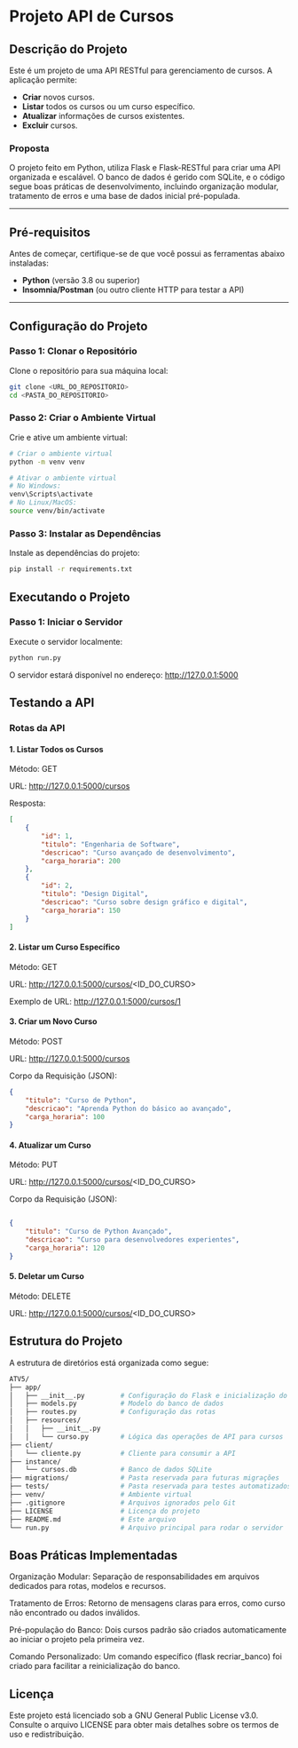 # Projeto API de Cursos

## Descrição do Projeto
Este é um projeto de uma API RESTful para gerenciamento de cursos. A aplicação permite:
- **Criar** novos cursos.
- **Listar** todos os cursos ou um curso específico.
- **Atualizar** informações de cursos existentes.
- **Excluir** cursos.

### Proposta
O projeto feito em Python, utiliza Flask e Flask-RESTful para criar uma API organizada e escalável. O banco de dados é gerido com SQLite, e o código segue boas práticas de desenvolvimento, incluindo organização modular, tratamento de erros e uma base de dados inicial pré-populada.

---

## Pré-requisitos
Antes de começar, certifique-se de que você possui as ferramentas abaixo instaladas:
- **Python** (versão 3.8 ou superior)
- **Insomnia/Postman** (ou outro cliente HTTP para testar a API)

---

## Configuração do Projeto

### Passo 1: Clonar o Repositório
Clone o repositório para sua máquina local:
```bash
git clone <URL_DO_REPOSITORIO>
cd <PASTA_DO_REPOSITORIO>
```

### Passo 2: Criar o Ambiente Virtual
Crie e ative um ambiente virtual:
```bash
# Criar o ambiente virtual
python -m venv venv

# Ativar o ambiente virtual
# No Windows:
venv\Scripts\activate
# No Linux/MacOS:
source venv/bin/activate
```
### Passo 3: Instalar as Dependências
Instale as dependências do projeto:

```bash
pip install -r requirements.txt
```

## Executando o Projeto

### Passo 1: Iniciar o Servidor
Execute o servidor localmente:
```bash
python run.py
```

O servidor estará disponível no endereço: http://127.0.0.1:5000

## Testando a API

### Rotas da API

#### 1. Listar Todos os Cursos

Método: GET

URL: http://127.0.0.1:5000/cursos

Resposta:

```json
[
    {
        "id": 1,
        "titulo": "Engenharia de Software",
        "descricao": "Curso avançado de desenvolvimento",
        "carga_horaria": 200
    },
    {
        "id": 2,
        "titulo": "Design Digital",
        "descricao": "Curso sobre design gráfico e digital",
        "carga_horaria": 150
    }
]
```
#### 2. Listar um Curso Específico

Método: GET

URL: http://127.0.0.1:5000/cursos/<ID_DO_CURSO>

Exemplo de URL: http://127.0.0.1:5000/cursos/1


#### 3. Criar um Novo Curso

Método: POST

URL: http://127.0.0.1:5000/cursos

Corpo da Requisição (JSON):

```json
{
    "titulo": "Curso de Python",
    "descricao": "Aprenda Python do básico ao avançado",
    "carga_horaria": 100
}
```

#### 4. Atualizar um Curso

Método: PUT

URL: http://127.0.0.1:5000/cursos/<ID_DO_CURSO>

Corpo da Requisição (JSON):

```json

{
    "titulo": "Curso de Python Avançado",
    "descricao": "Curso para desenvolvedores experientes",
    "carga_horaria": 120
}
```

#### 5. Deletar um Curso

Método: DELETE

URL: http://127.0.0.1:5000/cursos/<ID_DO_CURSO>


## Estrutura do Projeto
A estrutura de diretórios está organizada como segue:

```bash
ATV5/
├── app/
│   ├── __init__.py         # Configuração do Flask e inicialização do banco de dados
│   ├── models.py           # Modelo do banco de dados
│   ├── routes.py           # Configuração das rotas
│   ├── resources/
│   │   ├── __init__.py
│   │   └── curso.py        # Lógica das operações de API para cursos
├── client/
│   └── cliente.py          # Cliente para consumir a API
├── instance/
│   └── cursos.db           # Banco de dados SQLite
├── migrations/             # Pasta reservada para futuras migrações
├── tests/                  # Pasta reservada para testes automatizados
├── venv/                   # Ambiente virtual
├── .gitignore              # Arquivos ignorados pelo Git
├── LICENSE                 # Licença do projeto
├── README.md               # Este arquivo
└── run.py                  # Arquivo principal para rodar o servidor
```

## Boas Práticas Implementadas
Organização Modular:
Separação de responsabilidades em arquivos dedicados para rotas, modelos e recursos.

Tratamento de Erros:
Retorno de mensagens claras para erros, como curso não encontrado ou dados inválidos.

Pré-população do Banco:
Dois cursos padrão são criados automaticamente ao iniciar o projeto pela primeira vez.

Comando Personalizado:
Um comando específico (flask recriar_banco) foi criado para facilitar a reinicialização do banco.

## Licença
Este projeto está licenciado sob a GNU General Public License v3.0. Consulte o arquivo LICENSE para obter mais detalhes sobre os termos de uso e redistribuição.


